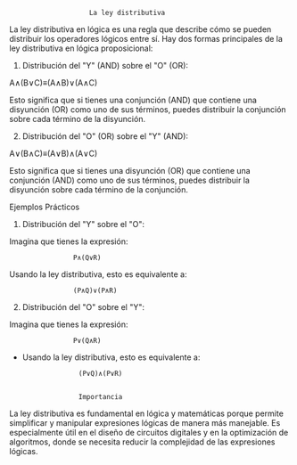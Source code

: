                         La ley distributiva


La ley distributiva en lógica es una regla que describe cómo se pueden distribuir los operadores lógicos entre sí. Hay dos formas principales de la ley distributiva en lógica proposicional:

1. Distribución del "Y" (AND) sobre el "O" (OR):

A∧(B∨C)≡(A∧B)∨(A∧C)

Esto significa que si tienes una conjunción (AND) que contiene una disyunción (OR) como uno de sus términos, puedes distribuir la conjunción sobre cada término de la disyunción.

2. Distribución del "O" (OR) sobre el "Y" (AND):

A∨(B∧C)≡(A∨B)∧(A∨C)

Esto significa que si tienes una disyunción (OR) que contiene una conjunción (AND) como uno de sus términos, puedes distribuir la disyunción sobre cada término de la conjunción.


Ejemplos Prácticos

1. Distribución del "Y" sobre el "O":

Imagina que tienes la expresión:

                    P∧(Q∨R)

Usando la ley distributiva, esto es equivalente a:

                    (P∧Q)∨(P∧R)

2.  Distribución del "O" sobre el "Y":

Imagina que tienes la expresión:

                    P∨(Q∧R)

- Usando la ley distributiva, esto es equivalente a:

                    (P∨Q)∧(P∨R)


                    Importancia

La ley distributiva es fundamental en lógica y matemáticas porque permite simplificar y manipular expresiones lógicas de manera más manejable. Es especialmente útil en el diseño de circuitos digitales y en la optimización de algoritmos, donde se necesita reducir la complejidad de las expresiones lógicas.


